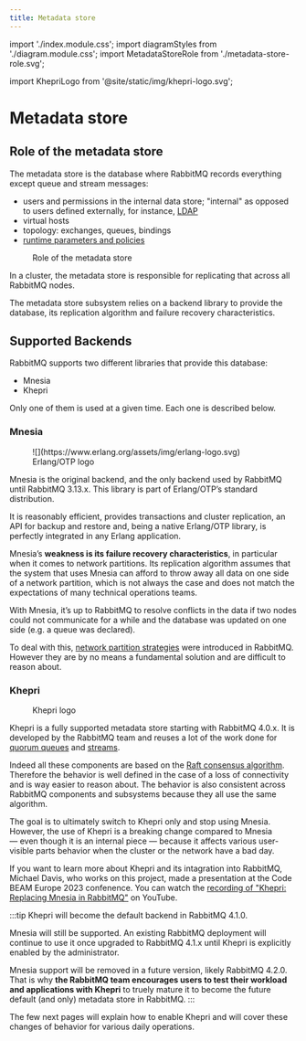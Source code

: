 ```yaml
---
title: Metadata store
---
```


import './index.module.css';
import diagramStyles from './diagram.module.css';
import MetadataStoreRole from './metadata-store-role.svg';

import KhepriLogo from '@site/static/img/khepri-logo.svg';

# Metadata store

## Role of the metadata store

The metadata store is the database where RabbitMQ records everything except
queue and stream messages:

* users and permissions in the internal data store; "internal" as opposed to
  users defined externally, for instance, [LDAP](./ldap)
* virtual hosts
* topology: exchanges, queues, bindings
* [runtime parameters and policies](./parameters)

<figure className={diagramStyles.diagram}>
<MetadataStoreRole/>
<figcaption>Role of the metadata store</figcaption>
</figure>

In a cluster, the metadata store is responsible for replicating that across
all RabbitMQ nodes.

The metadata store subsystem relies on a backend library to provide the
database, its replication algorithm and failure recovery characteristics.

## Supported Backends

RabbitMQ supports two different libraries that provide this database:
* Mnesia
* Khepri

Only one of them is used at a given time. Each one is described below.

### Mnesia

<figure className="without-borders" style={{float: "right"}}>
![](https://www.erlang.org/assets/img/erlang-logo.svg)
<figcaption>Erlang/OTP logo</figcaption>
</figure>

Mnesia is the original backend, and the only backend used by RabbitMQ until
RabbitMQ 3.13.x. This library is part of Erlang/OTP’s standard distribution.

It is reasonably efficient, provides transactions and cluster replication, an
API for backup and restore and, being a native Erlang/OTP library, is
perfectly integrated in any Erlang application.

Mnesia’s **weakness is its failure recovery characteristics**, in particular
when it comes to network partitions. Its replication algorithm assumes that
the system that uses Mnesia can afford to throw away all data on one side of a
network partition, which is not always the case and does not match the
expectations of many technical operations teams.

With Mnesia, it’s up to RabbitMQ to resolve conflicts in the data if two nodes
could not communicate for a while and the database was updated on one side
(e.g. a queue was declared).

To deal with this, [network partition strategies](./partitions) were
introduced in RabbitMQ. However they are by no means a fundamental solution
and are difficult to reason about.

### Khepri

<figure className="without-borders" style={{float: "right"}}>
<KhepriLogo className="floating-logo" style={{width: "100px", height: "175px",}}/>
<figcaption>Khepri logo</figcaption>
</figure>

Khepri is a fully supported metadata store starting with RabbitMQ 4.0.x. It is
developed by the RabbitMQ team and reuses a lot of the work done for [quorum
queues](./quorum-queues) and [streams](./streams).

Indeed all these components are based on the [Raft consensus
algorithm](https://raft.github.io/). Therefore the behavior is well defined in
the case of a loss of connectivity and is way easier to reason about. The
behavior is also consistent across RabbitMQ components and subsystems because
they all use the same algorithm.

The goal is to ultimately switch to Khepri only and stop using Mnesia.
However, the use of Khepri is a breaking change compared to Mnesia —&nbsp;even
though it is an internal piece&nbsp;— because it affects various user-visible
parts behavior when the cluster or the network have a bad day.

If you want to learn more about Khepri and its intagration into RabbitMQ,
Michael Davis, who works on this project, made a presentation at the Code BEAM
Europe 2023 confenence. You can watch the [recording of "Khepri: Replacing
Mnesia in RabbitMQ"](https://www.youtube.com/watch?v=whVqpgvep90) on YouTube.

:::tip
Khepri will become the default backend in RabbitMQ 4.1.0.

Mnesia will still be supported. An existing RabbitMQ deployment will continue
to use it once upgraded to RabbitMQ 4.1.x until Khepri is explicitly enabled
by the administrator.

Mnesia support will be removed in a future version, likely RabbitMQ 4.2.0. That
is why **the RabbitMQ team encourages users to test their workload and
applications with Khepri** to truely mature it to become the future default
(and only) metadata store in RabbitMQ.
:::

The few next pages will explain how to enable Khepri and will cover these
changes of behavior for various daily operations.

